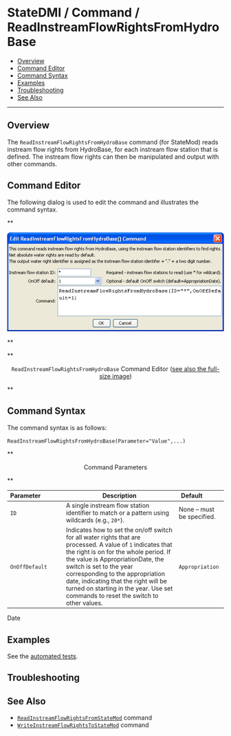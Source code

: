 # StateDMI / Command / ReadInstreamFlowRightsFromHydroBase #

* [Overview](#overview)
* [Command Editor](#command-editor)
* [Command Syntax](#command-syntax)
* [Examples](#examples)
* [Troubleshooting](#troubleshooting)
* [See Also](#see-also)

-------------------------

## Overview ##

The `ReadInstreamFlowRightsFromHydroBase` command (for StateMod)
reads instream flow rights from HydroBase, for each instream flow station that is defined.
The instream flow rights can then be manipulated and output with other commands.

## Command Editor ##

The following dialog is used to edit the command and illustrates the command syntax.

**<p style="text-align: center;">
![ReadInstreamFlowRightsFromHydroBase](ReadInstreamFlowRightsFromHydroBase.png)
</p>**

**<p style="text-align: center;">
`ReadInstreamFlowRightsFromHydroBase` Command Editor (<a href="../ReadInstreamFlowRightsFromHydroBase.png">see also the full-size image</a>)
</p>**

## Command Syntax ##

The command syntax is as follows:

```text
ReadInstreamFlowRightsFromHydroBase(Parameter="Value",...)
```
**<p style="text-align: center;">
Command Parameters
</p>**

| **Parameter**&nbsp;&nbsp;&nbsp;&nbsp;&nbsp;&nbsp;&nbsp;&nbsp;&nbsp;&nbsp;&nbsp;&nbsp; | **Description** | **Default**&nbsp;&nbsp;&nbsp;&nbsp;&nbsp;&nbsp;&nbsp;&nbsp;&nbsp;&nbsp; |
| --------------|-----------------|----------------- |
| `ID` | A single instream flow station identifier to match or a pattern using wildcards (e.g., `20*`). | None – must be specified. |
| `OnOffDefault` | Indicates how to set the on/off switch for all water rights that are processed.  A value of `1` indicates that the right is on for the whole period.  If the value is AppropriationDate, the switch is set to the year corresponding to the appropriation date, indicating that the right will be turned on starting in the year.  Use set commands to reset the switch to other values. | `Appropriation` |
Date

## Examples ##

See the [automated tests](https://github.com/OpenCDSS/cdss-app-statedmi-test/tree/master/test/regression/commands/ReadInstreamFlowRightsFromHydroBase).

## Troubleshooting ##

## See Also ##

* [`ReadInstreamFlowRightsFromStateMod`](../ReadInstreamFlowRightsFromStateMod/ReadInstreamFlowRightsFromStateMod.md) command
* [`WriteInstreamFlowRightsToStateMod`](../WriteInstreamFlowRightsToStateMod/WriteInstreamFlowRightsToStateMod.md) command
